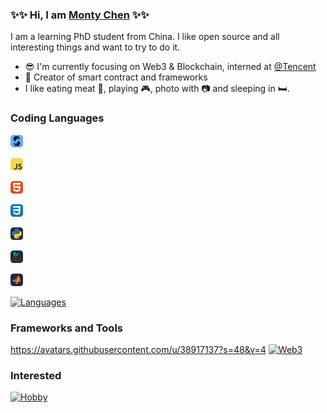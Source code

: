 ### ✨✨ Hi, I am [Monty Chen](https://umiotter.com) ✨✨

I am a learning PhD student from China. I like open source and all interesting things and want to try to do it.

- :sunglasses: I'm currently focusing on Web3 & Blockchain, interned at [@Tencent](https://github.com/Tencent/)
- :hammer: Creator of smart contract and frameworks
- I like eating meat 🍖, playing 🎮, photo with 📷 and sleeping in 🛏️.


### Coding Languages
<!-- github-stats:start -->
<!-- prettier-ignore-start -->
<!-- markdownlint-disable -->
<code><img height="20" src="https://raw.githubusercontent.com/tandpfun/skill-icons/59059d9d1a2c092696dc66e00931cc1181a4ce1f/icons/Solidity.svg" alt="solidity" /></code>

<code><img height="20" src="https://raw.githubusercontent.com/tandpfun/skill-icons/main/icons/JavaScript.svg" alt="javascript" /></code>

<code><img height="20" src="https://github.com/tandpfun/skill-icons/raw/main/icons/HTML.svg" alt="html" /></code>

<code><img height="20" src="https://raw.githubusercontent.com/tandpfun/skill-icons/main/icons/CSS.svg" alt="css" /></code>

<code><img height="20" src="https://raw.githubusercontent.com/tandpfun/skill-icons/main/icons/Python-Dark.svg" alt="python" /></code>

<code><img height="20" src="https://github.com/tandpfun/skill-icons/raw/main/icons/LaTeX-Dark.svg" alt="latex" /></code>

<code><img height="20" src="https://github.com/tandpfun/skill-icons/raw/main/icons/Matlab-Dark.svg" alt="matlab" /></code>
<!-- markdownlint-restore -->
<!-- prettier-ignore-end -->
<!-- github-stats:end -->

<!-- languages:start -->
<!-- prettier-ignore-start -->
<!-- markdownlint-disable -->
[![Languages](https://skillicons.dev/icons?i=solidity,js,ts,html,css,python,latex,matlab&perline=6)]()
<!-- markdownlint-restore -->
<!-- prettier-ignore-end -->
<!-- languages:end -->


### Frameworks and Tools
<!-- tools:start -->
<!-- prettier-ignore-start -->
<!-- markdownlint-disable -->
https://avatars.githubusercontent.com/u/38917137?s=48&v=4
[![Web3](https://skillicons.dev/icons?i=bootstrap,git,remix,vscode,linux,netlify,pytorch,tensorflow,matlab&perline=6)]()
<!-- markdownlint-restore -->
<!-- prettier-ignore-end -->
<!-- tools:end -->

### Interested
<!-- interested:start -->
<!-- prettier-ignore-start -->
<!-- markdownlint-disable -->
[![Hobby](https://skillicons.dev/icons?i=ps,ae,pr,blender&perline=6)]()
<!-- markdownlint-restore -->
<!-- prettier-ignore-end -->
<!-- interested:end -->
